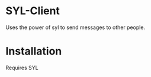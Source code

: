 # SYL-Client

Uses the power of syl to send messages to other people.

# Installation

Requires SYL
